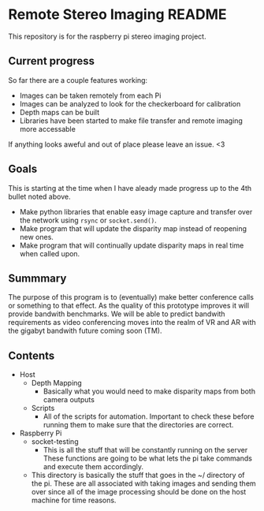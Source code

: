 # Remote Stereo Imaging README

This repository is for the raspberry pi stereo imaging project. 

## Current progress 

So far there are a couple features working: 

 + Images can be taken remotely from each Pi
 + Images can be analyzed to look for the checkerboard for calibration 
 + Depth maps can be built
 + Libraries have been started to make file transfer and remote imaging 
more accessable

If anything looks aweful and out of place please leave an issue. <3

## Goals

This is starting at the time when I have aleady made progress up to 
the 4th bullet noted above. 

 + Make python libraries that enable easy image capture and transfer 
over the network using `rsync` or `socket.send()`. 
 + Make program that will update the disparity map instead of reopening 
new ones. 
 + Make program that will continually update disparity maps in real 
time when called upon. 

## Summmary

The purpose of this program is to (eventually) make better conference 
calls or something to that effect. As the quality of this prototype 
improves it will provide bandwith benchmarks. We will be able to predict 
bandwith requirements as video conferencing moves into the realm of VR 
and AR with the gigabyt bandwith future coming soon (TM). 

## Contents 

 + Host
    + Depth Mapping
       + Basically what you would need to make disparity maps from both 
camera outputs
    + Scripts
       + All of the scripts for automation. Important to check these before 
running them to make sure that the directories are correct.  
 + Raspberry Pi 
    + socket-testing
       + This is all the stuff that will be constantly running on the server
These functions are going to be what lets the pi take commands and execute
them accordingly. 
    + This directory is basically the stuff that goes in the ~/ directory 
of the pi. These are all associated with taking images and sending them 
over since all of the image processing should be done on the host machine
for time reasons. 




